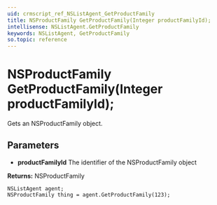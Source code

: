 ```yaml
---
uid: crmscript_ref_NSListAgent_GetProductFamily
title: NSProductFamily GetProductFamily(Integer productFamilyId);
intellisense: NSListAgent.GetProductFamily
keywords: NSListAgent, GetProductFamily
so.topic: reference
---
```


# NSProductFamily GetProductFamily(Integer productFamilyId);

Gets an NSProductFamily object.

## Parameters

* **productFamilyId** The identifier of the NSProductFamily object

**Returns:** NSProductFamily

```crmscript
NSListAgent agent;
NSProductFamily thing = agent.GetProductFamily(123);
```

